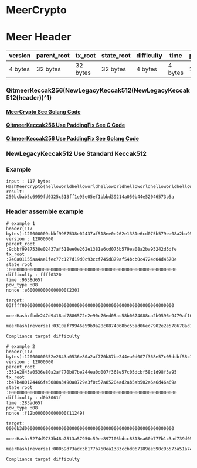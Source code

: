 # MeerCrypto

# Meer Header

| version	| parent_root	| tx_root	| state_root | difficulty 	| time | pow_type | nonce 
| ---| --- | --- | --- | --- | --- |  --- |  --- |
| 4 bytes	|32 bytes	|32 bytes	| 32 bytes	| 4 bytes	| 4 bytes | 1 byte |8 bytes 

### QitmeerKeccak256(NewLegacyKeccak512(NewLegacyKeccak512(header))^1)
#### [MeerCrypto See Golang Code](https://github.com/jamesvan2019/meer/blob/meer_pow/common/hash/hashfuncs_meer_crypto.go)
#### [QitmeerKeccak256 Use PaddingFix See C Code](https://github.com/jamesvan2019/keccakhash_c/commit/68cd0af8e573eafd2adeab1747e1760cbec99cf3)
#### [QitmeerKeccak256 Use PaddingFix See Golang Code](https://github.com/Qitmeer/crypto/blob/master/sha3/hashes.go#L76)

### NewLegacyKeccak512 Use Standard Keccak512

### Example
```golang
input : 117 bytes
HashMeerCrypto(helloworldhelloworldhelloworldhelloworldhelloworldhelloworldhelloworldhelloworldhelloworldhelloworldhelloworldhel)
result: 250bcbab5c6959fd0325c513ff1e95e05ef1bbbd39214a050b44e52046573b5a

```
### Header assemble example
```golang
# example 1
header(117 bytes):120000009cbbf9987538e02437af518ee0e262e1381e6cd075b579ea08a2ba95242d5dfe740a01155aa4ae1fec77c127d19d0c93ccf745d879af54bcb0c4724d04d4570e0000000000000000000000000000000000000000000000000000000000000000ffff03209638d65f08e600000000000000
version : 12000000
parent_root :9cbbf9987538e02437af518ee0e262e1381e6cd075b579ea08a2ba95242d5dfe
tx_root :740a01155aa4ae1fec77c127d19d0c93ccf745d879af54bcb0c4724d04d4570e
state_root :0000000000000000000000000000000000000000000000000000000000000000
difficulty : ffff0320
time :9638d65f
pow_type :08
nonce :e600000000000000(230)

target: 
03ffff0000000000000000000000000000000000000000000000000000000000

meerHash:fbde247d9418ad7886572e2e90c76ed05ac58b0674088ca2b9596e9479af1003

meerHash(reverse):0310af79946e59b9a28c0874068bc55ad06ec7902e2e578678ad18947d24defb

Compliance target difficulty

# example 2
header(117 bytes):12000000352e2843a0536e80a2af770b87be244ea0d007f368e57c05dcbf58c1d98f3a95b47b480124466fe5088a3490a8729e3f0c57a85204ad2ab5ab502a6a6d46a69a0000000000000000000000000000000000000000000000000000000000000000d0b3061f283ad65f08f12b000000000000
version : 12000000
parent_root :352e2843a0536e80a2af770b87be244ea0d007f368e57c05dcbf58c1d98f3a95
tx_root :b47b480124466fe5088a3490a8729e3f0c57a85204ad2ab5ab502a6a6d46a69a
state_root :0000000000000000000000000000000000000000000000000000000000000000
difficulty : d0b3061f
time :283ad65f
pow_type :08
nonce :f12b000000000000(11249)

target: 
0006b3d000000000000000000000000000000000000000000000000000000000

meerHash:5274d9733b48a7513a57950c59ee897106bdcc8313ea60b777b1c3ad739d0500

meerHash(reverse):00059d73adc3b177b760ea1383ccbd067189ee590c95573a51a7483b73d97452

Compliance target difficulty
```
